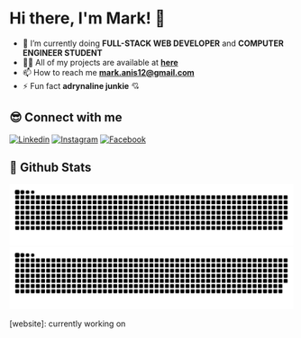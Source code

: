 # Hi there, I'm Mark! 👋

- 🌱 I’m currently doing **FULL-STACK WEB DEVELOPER** and **COMPUTER ENGINEER STUDENT**
- 👨‍💻 All of my projects are available at **[here][github]** 
- 📫 How to reach me **mark.anis12@gmail.com**
- ⚡ Fun fact **adrynaline junkie** 💘

## 😎 Connect with me

[![Linkedin](https://img.shields.io/badge/linkedin-%230077B5.svg?&style=for-the-badge&logo=linkedin&logoColor=white)][linkedin]
[![Instagram](https://img.shields.io/badge/instagram-%23E4405F.svg?&style=for-the-badge&logo=instagram&logoColor=white)][instagram]
[![Facebook](https://img.shields.io/badge/facebook-%231877F2.svg?&style=for-the-badge&logo=facebook&logoColor=white)][facebook]

## 🚀 Github Stats

![github contribution grid snake animation](https://raw.githubusercontent.com/platane/platane/output/github-contribution-grid-snake-dark.svg#gh-dark-mode-only)![github contribution grid snake animation](https://raw.githubusercontent.com/platane/platane/output/github-contribution-grid-snake.svg#gh-light-mode-only)



[linkedin]: https://linkedin.com/in/
[instagram]: https://www.instagram.com/mark_magdy_1
[github]: https://github.com/mark-magdy
[facebook]: https://www.facebook.com/adityacprtm
[website]: currently working on


<!--
**mark-magdy/mark-magdy** is a ✨ _special_ ✨ repository because its `README.md` (this file) appears on your GitHub profile.

Here are some ideas to get you started:

- 🔭 I’m currently working on ...
- 🌱 I’m currently learning ...
- 👯 I’m looking to collaborate on ...
- 🤔 I’m looking for help with ...
- 💬 Ask me about ...
- 📫 How to reach me: ...
- 😄 Pronouns: ...
- ⚡ Fun fact: ...
-->
